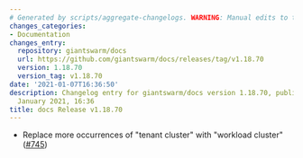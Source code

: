 ```yaml
---
# Generated by scripts/aggregate-changelogs. WARNING: Manual edits to this files will be overwritten.
changes_categories:
- Documentation
changes_entry:
  repository: giantswarm/docs
  url: https://github.com/giantswarm/docs/releases/tag/v1.18.70
  version: 1.18.70
  version_tag: v1.18.70
date: '2021-01-07T16:36:50'
description: Changelog entry for giantswarm/docs version 1.18.70, published on 07
  January 2021, 16:36
title: docs Release v1.18.70
---
```


- Replace more occurrences of "tenant cluster" with "workload cluster" ([#745](https://github.com/giantswarm/docs/pull/745))
